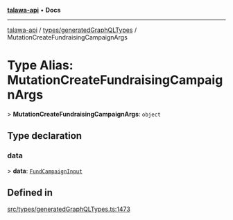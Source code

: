 [**talawa-api**](../../../README.md) • **Docs**

***

[talawa-api](../../../modules.md) / [types/generatedGraphQLTypes](../README.md) / MutationCreateFundraisingCampaignArgs

# Type Alias: MutationCreateFundraisingCampaignArgs

\> **MutationCreateFundraisingCampaignArgs**: `object`

## Type declaration

### data

\> **data**: [`FundCampaignInput`](FundCampaignInput.md)

## Defined in

[src/types/generatedGraphQLTypes.ts:1473](https://github.com/PalisadoesFoundation/talawa-api/blob/60937520d7a29ccf883a9c6a7c2d186bae92a81b/src/types/generatedGraphQLTypes.ts#L1473)
